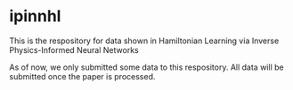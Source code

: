 # ipinnhl
This is the respository for data shown in Hamiltonian Learning via Inverse Physics-Informed Neural Networks

As of now, we only submitted some data to this respository. All data will be submitted once the paper is processed.
